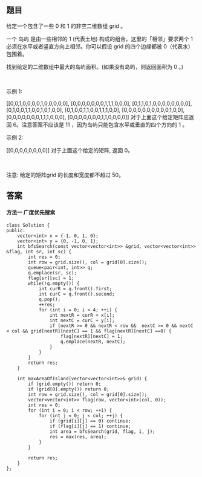 ## 题目
给定一个包含了一些 0 和 1 的非空二维数组 grid 。

一个 岛屿 是由一些相邻的 1 (代表土地) 构成的组合，这里的「相邻」要求两个 1 必须在水平或者竖直方向上相邻。你可以假设 grid 的四个边缘都被 0（代表水）包围着。

找到给定的二维数组中最大的岛屿面积。(如果没有岛屿，则返回面积为 0 。)

 

示例 1:

[[0,0,1,0,0,0,0,1,0,0,0,0,0],
 [0,0,0,0,0,0,0,1,1,1,0,0,0],
 [0,1,1,0,1,0,0,0,0,0,0,0,0],
 [0,1,0,0,1,1,0,0,1,0,1,0,0],
 [0,1,0,0,1,1,0,0,1,1,1,0,0],
 [0,0,0,0,0,0,0,0,0,0,1,0,0],
 [0,0,0,0,0,0,0,1,1,1,0,0,0],
 [0,0,0,0,0,0,0,1,1,0,0,0,0]]
对于上面这个给定矩阵应返回 6。注意答案不应该是 11 ，因为岛屿只能包含水平或垂直的四个方向的 1 。

示例 2:

[[0,0,0,0,0,0,0,0]]
对于上面这个给定的矩阵, 返回 0。

 

注意: 给定的矩阵grid 的长度和宽度都不超过 50。

## 答案

#### 方法一 广度优先搜索
```
class Solution {
public:
    vector<int> x = {-1, 0, 1, 0};
    vector<int> y = {0, -1, 0, 1};
    int bfsSearch(const vector<vector<int>> &grid, vector<vector<int>> &flag, int sr, int sc) {
        int res = 0;
        int row = grid.size(), col = grid[0].size();
        queue<pair<int, int>> q;
        q.emplace(sr, sc);
        flag[sr][sc] = 1;
        while(!q.empty()) {
            int curR = q.front().first;
            int curC = q.front().second;
            q.pop();
            ++res;
            for (int i = 0; i < 4; ++i) {
                int nextR = curR + x[i];
                int nextC = curC + y[i];
                if (nextR >= 0 && nextR < row &&  nextC >= 0 && nextC < col && grid[nextR][nextC] == 1 && flag[nextR][nextC] ==0) {
                    flag[nextR][nextC] = 1;
                    q.emplace(nextR, nextC);
                }
            }
        }
        return res;
    }

    int maxAreaOfIsland(vector<vector<int>>& grid) {
        if (grid.empty()) return 0;
        if (grid[0].empty()) return 0;
        int row = grid.size(), col = grid[0].size();
        vector<vector<int>> flag(row, vector<int>(col, 0));
        int res = 0;
        for (int i = 0; i < row; ++i) {
            for (int j = 0; j < col; ++j) {
                if (grid[i][j] == 0) continue;
                if (flag[i][j] == 1) continue;
                int area = bfsSearch(grid, flag, i, j);
                res = max(res, area);
            }
        }

        return res;
    }
};
```
